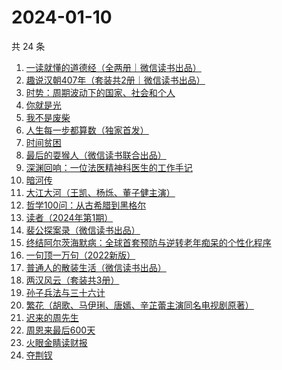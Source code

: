 # 2024-01-10

共 24 条

<!-- BEGIN WEREAD -->
<!-- 最后更新时间 2024-01-10 09:49:36 +0800 -->
1. [一读就懂的道德经（全两册｜微信读书出品）](https://weread.qq.com/web/bookDetail/a1232c40813ab871eg018128)
1. [趣说汉朝407年（套装共2册｜微信读书出品）](https://weread.qq.com/web/bookDetail/df232e40813ab8717g01816e)
1. [时势：周期波动下的国家、社会和个人](https://weread.qq.com/web/bookDetail/95332ad0813ab8705g016ce7)
1. [你就是光](https://weread.qq.com/web/bookDetail/43032d60813ab8728g0198d7)
1. [我不是废柴](https://weread.qq.com/web/bookDetail/47e32340813ab86b5g0149a7)
1. [人生每一步都算数（独家首发）](https://weread.qq.com/web/bookDetail/c18328f0813ab86eag011439)
1. [时间贫困](https://weread.qq.com/web/bookDetail/22a327a0813ab86fbg010c7d)
1. [最后的耍猴人（微信读书联合出品）](https://weread.qq.com/web/bookDetail/b8632c0059ed46b8641c4cc)
1. [深渊回响：一位法医精神科医生的工作手记](https://weread.qq.com/web/bookDetail/24b32ca0813ab8297g013715)
1. [暗河传](https://weread.qq.com/web/bookDetail/b3f32cc0813ab8691g0124d3)
1. [大江大河（王凯、杨烁、董子健主演）](https://weread.qq.com/web/bookDetail/92f32a305e03ce92f070017)
1. [哲学100问：从古希腊到黑格尔](https://weread.qq.com/web/bookDetail/bd632040813ab7d6fg01236f)
1. [读者（2024年第1期）](https://weread.qq.com/web/bookDetail/c4632c30813ab86fcg01522d)
1. [裴公探案录（微信读书出品）](https://weread.qq.com/web/bookDetail/5b732ba0813ab870ag011d62)
1. [终结阿尔茨海默病：全球首套预防与逆转老年痴呆的个性化程序](https://weread.qq.com/web/bookDetail/c8432680716c50d6c84cf08)
1. [一句顶一万句（2022新版）](https://weread.qq.com/web/bookDetail/3de32670813ab703eg013597)
1. [普通人的散装生活（微信读书出品）](https://weread.qq.com/web/bookDetail/d9c326b0813ab86fdg0166fc)
1. [两汉风云（套装共3册）](https://weread.qq.com/web/bookDetail/4b4329d0813ab86deg0158c5)
1. [孙子兵法与三十六计](https://weread.qq.com/web/bookDetail/d343237071e0b8bad34fdb0)
1. [繁花（胡歌、马伊琍、唐嫣、辛芷蕾主演同名电视剧原著）](https://weread.qq.com/web/bookDetail/ec8320b072162ea8ec8b401)
1. [迟来的周先生](https://weread.qq.com/web/bookDetail/9e832c60813ab8619g019816)
1. [周恩来最后600天](https://weread.qq.com/web/bookDetail/11032040813ab7df5g015178)
1. [火眼金睛读财报](https://weread.qq.com/web/bookDetail/e3832250813ab6fe5g01223b)
1. [夺荆钗](https://weread.qq.com/web/bookDetail/5f032120729657cc5f0acfe)
<!-- END WEREAD -->
